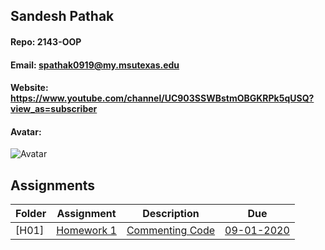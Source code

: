 ## Sandesh Pathak
#### Repo: 2143-OOP
#### Email: spathak0919@my.msutexas.edu
#### Website: https://www.youtube.com/channel/UC903SSWBstmOBGKRPk5qUSQ?view_as=subscriber
#### Avatar:
![Avatar](https://cs.msutexas.edu/~griffin/zcloud/zcloud-files/einstein_avatar.png)


## Assignments
| Folder | Assignment | Description | Due|
 | ------------|------------|------------|------------|
 | [H01]| [ Homework 1 ](https://github.com/spathak0919/Assignments/tree/master/H01) | [ Commenting Code](https://github.com/spathak0919/Assignments/tree/master/H01) | [09-01-2020 ](https://github.com/spathak0919/Assignments/tree/master/H01)
